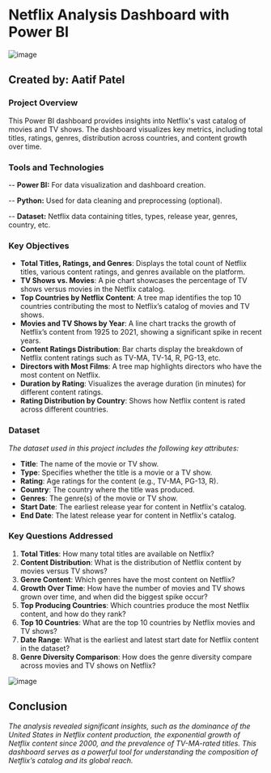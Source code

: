 # Netflix  Analysis Dashboard with Power BI

![image](https://github.com/user-attachments/assets/4f81b1d1-9f41-4dfb-80bf-e5530d2dc721)

## **Created by: Aatif Patel**
 
### Project Overview
This Power BI dashboard provides insights into Netflix's vast catalog of movies and TV shows.
The dashboard visualizes key metrics, including total titles, ratings, genres, distribution across countries, and content growth over time.

### Tools and Technologies
  -- **Power BI:** For data visualization and dashboard creation.

  -- **Python:** Used for data cleaning and preprocessing (optional).

  -- **Dataset:** Netflix data containing titles, types, release year, genres, country, etc.

### Key Objectives

- **Total Titles, Ratings, and Genres**: Displays the total count of Netflix titles, various content ratings, and genres available on the platform.
- **TV Shows vs. Movies**: A pie chart showcases the percentage of TV shows versus movies in the Netflix catalog.
- **Top Countries by Netflix Content**: A tree map identifies the top 10 countries contributing the most to Netflix’s catalog of movies and TV shows.
- **Movies and TV Shows by Year**: A line chart tracks the growth of Netflix’s content from 1925 to 2021, showing a significant spike in recent years.
- **Content Ratings Distribution**: Bar charts display the breakdown of Netflix content ratings such as TV-MA, TV-14, R, PG-13, etc.
- **Directors with Most Films**: A tree map highlights directors who have the most content on Netflix.
- **Duration by Rating**: Visualizes the average duration (in minutes) for different content ratings.
- **Rating Distribution by Country**: Shows how Netflix content is rated across different countries.


### Dataset
*The dataset used in this project includes the following key attributes:*


- **Title**: The name of the movie or TV show.
- **Type**: Specifies whether the title is a movie or a TV show.
- **Rating**: Age ratings for the content (e.g., TV-MA, PG-13, R).
- **Country**: The country where the title was produced.
- **Genres**: The genre(s) of the movie or TV show.
- **Start Date**: The earliest release year for content in Netflix's catalog.
- **End Date**: The latest release year for content in Netflix's catalog.


### Key Questions Addressed

1. **Total Titles**: How many total titles are available on Netflix?
2. **Content Distribution**: What is the distribution of Netflix content by movies versus TV shows?
3. **Genre Content**: Which genres have the most content on Netflix?
4. **Growth Over Time**: How have the number of movies and TV shows grown over time, and when did the biggest spike occur?
5. **Top Producing Countries**: Which countries produce the most Netflix content, and how do they rank?
6. **Top 10 Countries**: What are the top 10 countries by Netflix movies and TV shows?
7. **Date Range**: What is the earliest and latest start date for Netflix content in the dataset?
8. **Genre Diversity Comparison**: How does the genre diversity compare across movies and TV shows on Netflix?


![image](https://github.com/user-attachments/assets/dca0fc67-9e52-4475-a8d7-beeca5ecab3a)

## **Conclusion**

*The analysis revealed significant insights, such as the dominance of the United States in Netflix content production, 
the exponential growth of Netflix content since 2000, and the prevalence of TV-MA-rated titles.*
*This dashboard serves as a powerful tool for understanding the composition of Netflix’s catalog and its global reach.*






